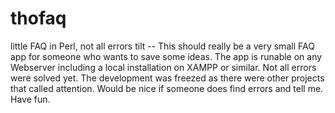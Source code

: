 # thofaq
little FAQ in Perl, not all errors tilt 
-- This should really be a very small FAQ app for someone
who wants to save some ideas. The app is runable on any
Webserver including a local installation on XAMPP or similar.
Not all errors were solved yet. The development was freezed
as there were other projects that called attention.
Would be nice if someone does find errors and tell me.
Have fun.

